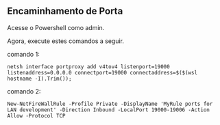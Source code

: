 ## Encaminhamento de Porta

Acesse o Powershell como admin.

Agora, execute estes comandos a seguir.

comando 1: 

`netsh interface portproxy add v4tov4 listenport=19000 listenaddress=0.0.0.0 connectport=19000 connectaddress=$($(wsl hostname -I).Trim()); `


comando 2: 

`New-NetFireWallRule -Profile Private -DisplayName 'MyRule ports for LAN development' -Direction Inbound -LocalPort 19000-19006 -Action Allow -Protocol TCP`